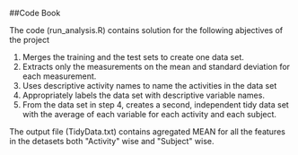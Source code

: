 ##Code Book

The code (run_analysis.R) contains solution for the following abjectives of the project

1) Merges the training and the test sets to create one data set.
2) Extracts only the measurements on the mean and standard deviation for each measurement. 
3) Uses descriptive activity names to name the activities in the data set
4) Appropriately labels the data set with descriptive variable names. 
5) From the data set in step 4, creates a second, independent tidy data set with the average of each variable for each activity and each subject.

The output file (TidyData.txt) contains agregated MEAN for all the features in the detasets both "Activity" wise and "Subject" wise.
